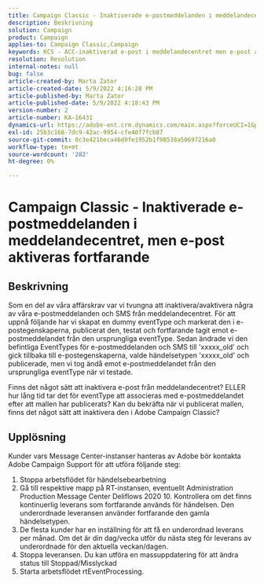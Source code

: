```yaml
---
title: Campaign Classic - Inaktiverade e-postmeddelanden i meddelandecentret, men e-post aktiveras fortfarande
description: Beskrivning
solution: Campaign
product: Campaign
applies-to: Campaign Classic,Campaign
keywords: KCS - ACC-inaktiverad e-post i meddelandecentret men e-post aktiveras fortfarande
resolution: Resolution
internal-notes: null
bug: false
article-created-by: Marta Zator
article-created-date: 5/9/2022 4:16:28 PM
article-published-by: Marta Zator
article-published-date: 5/9/2022 4:18:43 PM
version-number: 2
article-number: KA-16431
dynamics-url: https://adobe-ent.crm.dynamics.com/main.aspx?forceUCI=1&pagetype=entityrecord&etn=knowledgearticle&id=f38c465e-b3cf-ec11-a7b5-0022480a8e40
exl-id: 25b3c168-7dc9-42ac-9954-cfe40f7fcb87
source-git-commit: 0c3e421beca46d9fe1952b1f98538a50697216a0
workflow-type: tm+mt
source-wordcount: '282'
ht-degree: 0%

---
```


# Campaign Classic - Inaktiverade e-postmeddelanden i meddelandecentret, men e-post aktiveras fortfarande

## Beskrivning


Som en del av våra affärskrav var vi tvungna att inaktivera/avaktivera några av våra e-postmeddelanden och SMS från meddelandecentret. För att uppnå följande har vi skapat en dummy eventType och markerat den i e-postegenskaperna, publicerat den, testat och fortfarande tagit emot e-postmeddelandet från den ursprungliga eventType.
Sedan ändrade vi den befintliga EventTypes för e-postmeddelanden och SMS till &#39;xxxxx_old&#39; och gick tillbaka till e-postegenskaperna, valde händelsetypen &#39;xxxxx_old&#39; och publicerade, men vi tog ändå emot e-postmeddelandet från den ursprungliga eventType när vi testade.

Finns det något sätt att inaktivera e-post från meddelandecentret? ELLER hur lång tid tar det för eventType att associeras med e-postmeddelandet efter att mallen har publicerats?
Kan du bekräfta när vi publicerat mallen, finns det något sätt att inaktivera den i Adobe Campaign Classic?


## Upplösning


Kunder vars Message Center-instanser hanteras av Adobe bör kontakta Adobe Campaign Support för att utföra följande steg:

1. Stoppa arbetsflödet för händelsebearbetning
2. Gå till respektive mapp på RT-instansen, eventuellt Administration Production Message Center Deliflows 2020 10. Kontrollera om det finns kontinuerlig leverans som fortfarande används för händelsen. Den underordnade leveransen använder fortfarande den gamla händelsetypen.
3. De flesta kunder har en inställning för att få en underordnad leverans per månad. Om det är din dag/vecka utför du nästa steg för leverans av underordnade för den aktuella veckan/dagen.
4. Stoppa leveransen. Du kan utföra en massuppdatering för att ändra status till Stoppad/Misslyckad
5. Starta arbetsflödet rtEventProcessing.

